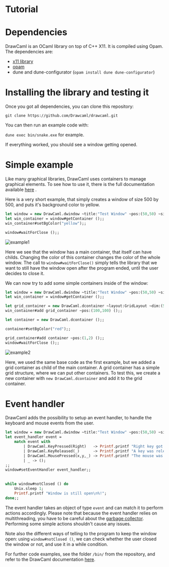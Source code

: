 # Tutorial

# Dependencies

DrawCaml is an OCaml library on top of C++ X11. It is compiled using Opam. 
The dependencies are:

- [x11 library](https://www.x.org)
- [opam](https://opam.ocaml.org/doc/Install.html)
- dune and dune-configurator (`opam install dune dune-configurator`)

# Installing the library and testing it

Once you got all dependencies, you can clone this repository:

`git clone https://github.com/Drawcaml/drawcaml.git`

You can then run an example code with:

`dune exec bin/snake.exe` for example.

If everything worked, you should see a window getting opened.

# Simple example

Like many graphical libraries, DrawCaml uses containers to manage graphical elements. To see how to use it, there is the full documentation available [here](../../ocaml/DrawCaml.html) .

Here is a very short example, that simply creates a window of size 500 by 500, and puts it's background color to yellow.

```ocaml
let window = new DrawCaml.dwindow ~title:"Test Window" ~pos:(50,50) ~size:(500,500) ();;
let win_container = window#getContainer ();;
win_container#setBgColor("yellow");;

window#waitForClose ();;
```

![example1](../../example1.png)

Here we see that the window has a main container, that itself can have childs. Changing the color of this container changes the color of the whole window. The call to `window#waitForClose()` simply tells the library that we want to still have the window open after the program ended, until the user decides to close it.

We can now try to add some simple containers inside of the window:

```ocaml
let window = new DrawCaml.dwindow ~title:"Test Window" ~pos:(50,50) ~size:(500,500) ();;
let win_container = window#getContainer ();;

let grid_container = new DrawCaml.dcontainer ~layout:GridLayout ~dim:(5,5) ();;
win_container#add grid_container ~pos:(100,100) ();;

let container = new DrawCaml.dcontainer ();;

container#setBgColor("red");;

grid_container#add container ~pos:(1,2) ();;
window#waitForClose ();;
```

![example2](../../example2.png)

Here, we used the same base code as the first example, but we added a grid container as child of the main container. A grid container has a simple grid structure, where we can put other containers. To test this, we create a new container with `new DrawCaml.dcontainer` and add it to the grid container.

# Event handler

DrawCaml adds the possibility to setup an event handler, to handle the keyboard and mouse events from the user.

```ocaml
let window = new DrawCaml.dwindow ~title:"Test Window" ~pos:(50,50) ~size:(500,500) ();;
let event_handler event =
    match event with
        | DrawCaml.KeyPressed(Right)   -> Printf.printf "Right key got pressed\n%!";
        | DrawCaml.KeyReleased(_)      -> Printf.printf "A key was released\n%!";
        | DrawCaml.MousePressed(x,y,_) -> Printf.printf "The mouse was pressed at position %d %d\n%!" x y;
        | _ -> ();
;;
window#setEventHandler event_handler;;
 
 
while window#notClosed () do 
    Unix.sleep 1;
    Printf.printf "Window is still open\n%!";
done;;
```

The event handler takes an object of type `event` and can match it to perform actions accordingly. Please note that because the event handler relies on multithreading, you have to be careful about the [garbage collector](https://ocaml.org/docs/garbage-collection). Performing some simple actions shouldn't cause any issues.

Note also the different ways of telling to the program to keep the window open: using `window#notClosed ()`, we can check whether the user closed the window or not, and use it in a while condition.

For further code examples, see the folder `/bin/` from the repository, and refer to the DrawCaml documentation [here](../../ocaml/DrawCaml.html).

